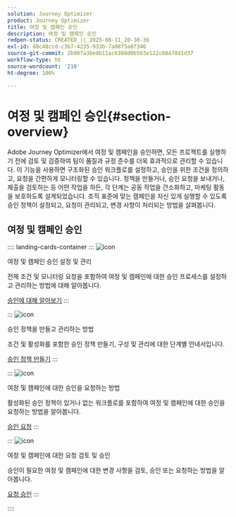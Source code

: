 ```yaml
---
solution: Journey Optimizer
product: Journey Optimizer
title: 여정 및 캠페인 승인
description: 여정 및 캠페인 승인
redpen-status: CREATED_||_2025-08-11_20-30-36
exl-id: 88c48ccd-c3b7-4235-933b-7a08f5a8f346
source-git-commit: 2b907a3be8b11ac6308d0b563e122c88478d1d37
workflow-type: ht
source-wordcount: '210'
ht-degree: 100%

---
```


# 여정 및 캠페인 승인{#section-overview}

Adobe Journey Optimizer에서 여정 및 캠페인을 승인하면, 모든 프로젝트를 실행하기 전에 검토 및 검증하여 팀이 품질과 규정 준수를 더욱 효과적으로 관리할 수 있습니다. 이 기능을 사용하면 구조화된 승인 워크플로를 설정하고, 승인을 위한 조건을 정의하고, 요청을 간편하게 모니터링할 수 있습니다. 정책을 만들거나, 승인 요청을 보내거나, 제출을 검토하는 등 어떤 작업을 하든, 각 단계는 공동 작업을 간소화하고, 마케팅 활동을 보호하도록 설계되었습니다. 조직 표준에 맞는 캠페인을 자신 있게 실행할 수 있도록 승인 정책이 설정되고, 요청이 관리되고, 변경 사항이 처리되는 방법을 살펴봅니다.

## 여정 및 캠페인 승인

:::: landing-cards-container
:::
![icon](https://cdn.experienceleague.adobe.com/icons/book.svg?lang=ko)

여정 및 캠페인 승인 설정 및 관리

전제 조건 및 모니터링 요청을 포함하여 여정 및 캠페인에 대한 승인 프로세스를 설정하고 관리하는 방법에 대해 알아봅니다.

[승인에 대해 알아보기](../using/test-approve/gs-approval.md)
:::

:::
![icon](https://cdn.experienceleague.adobe.com/icons/gear.svg?lang=ko)

승인 정책을 만들고 관리하는 방법

조건 및 활성화를 포함한 승인 정책 만들기, 구성 및 관리에 대한 단계별 안내서입니다.

[승인 정책 만들기](../using/test-approve/approval-policies.md)
:::

:::
![icon](https://cdn.experienceleague.adobe.com/icons/list-check.svg?lang=ko)

여정 및 캠페인에 대한 승인을 요청하는 방법

활성화된 승인 정책이 있거나 없는 워크플로를 포함하여 여정 및 캠페인에 대한 승인을 요청하는 방법을 알아봅니다.

[승인 요청](../using/test-approve/request-approval.md)
:::

:::
![icon](https://cdn.experienceleague.adobe.com/icons/shield-halved.svg?lang=ko)

여정 및 캠페인에 대한 요청 검토 및 승인

승인이 필요한 여정 및 캠페인에 대한 변경 사항을 검토, 승인 또는 요청하는 방법을 알아봅니다.

[요청 승인](../using/test-approve/review-approve-request.md)
:::

::::
